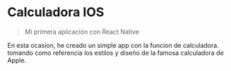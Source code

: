 # Calculadora IOS

> Mi primera aplicación con React Native

En esta ocasion, he creado un simple app con la funcion de calculadora. tomando como referencia los estilos y diseño de la famosa calculadora de Apple.